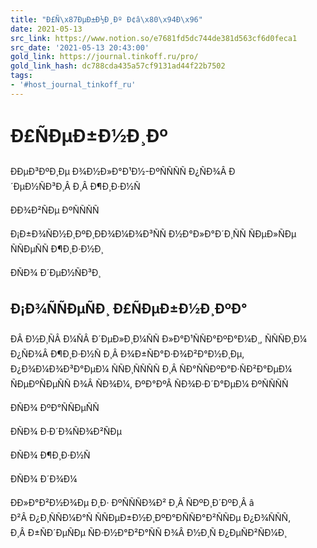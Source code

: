 ```yaml
---
title: "Ð£Ñ\x87ÐµÐ±Ð½Ð¸Ðº Ð¢â\x80\x94Ð\x96"
date: 2021-05-13
src_link: https://www.notion.so/e7681fd5dc744de381d563cf6d0feca1
src_date: '2021-05-13 20:43:00'
gold_link: https://journal.tinkoff.ru/pro/
gold_link_hash: dc788cda435a57cf9131ad44f22b7502
tags:
- '#host_journal_tinkoff_ru'
---
```


Ð£ÑÐµÐ±Ð½Ð¸Ðº
==============


ÐÐµÐ³ÐºÐ¸Ðµ Ð¾Ð½Ð»Ð°Ð¹Ð½-ÐºÑÑÑÑ Ð¿ÑÐ¾Â Ð´ÐµÐ½ÑÐ³Ð¸Â Ð¸Â Ð¶Ð¸Ð·Ð½Ñ

ÐÐ¾Ð²ÑÐµ ÐºÑÑÑÑ

Ð¡Ð±Ð¾ÑÐ½Ð¸ÐºÐ¸ÐÐ¾Ð¼Ð¾Ð³ÑÑ Ð½Ð°Ð»Ð°Ð´Ð¸ÑÑ ÑÐµÐ»ÑÐµ ÑÑÐµÑÑ Ð¶Ð¸Ð·Ð½Ð¸

ÐÑÐ¾ Ð´ÐµÐ½ÑÐ³Ð¸

Ð¡Ð¾ÑÑÐµÑÐ¸ Ð£ÑÐµÐ±Ð½Ð¸ÐºÐ°
-------------------------------

ÐÂ Ð½Ð¸ÑÂ Ð¼ÑÂ Ð´ÐµÐ»Ð¸Ð¼ÑÑ Ð»Ð°Ð¹ÑÑÐ°ÐºÐ°Ð¼Ð¸, ÑÑÑÐ¸Ð¼ Ð¿ÑÐ¾Â Ð¶Ð¸Ð·Ð½Ñ Ð¸Â Ð¾Ð±ÑÐ°Ð·Ð¾Ð²Ð°Ð½Ð¸Ðµ, Ð¿Ð¾Ð¼Ð¾Ð³Ð°ÐµÐ¼ ÑÑÐ¸ÑÑÑÑ Ð¸Â ÑÐ°ÑÑÐºÐ°Ð·ÑÐ²Ð°ÐµÐ¼ ÑÐµÐºÑÐµÑÑ Ð¾Â ÑÐ¾Ð¼, ÐºÐ°ÐºÂ ÑÐ¾Ð·Ð´Ð°ÐµÐ¼ ÐºÑÑÑÑ

ÐÑÐ¾ ÐºÐ°ÑÑÐµÑÑ

ÐÑÐ¾ Ð·Ð´Ð¾ÑÐ¾Ð²ÑÐµ

ÐÑÐ¾ Ð¶Ð¸Ð·Ð½Ñ

ÐÑÐ¾ Ð´Ð¾Ð¼

ÐÐ»Ð°Ð²Ð½Ð¾Ðµ Ð¸Ð· ÐºÑÑÑÐ¾Ð² Ð¸Â ÑÐºÐ¸Ð´ÐºÐ¸Â â Ð²Â Ð¿Ð¸ÑÑÐ¼Ð°Ñ ÑÑÐµÐ±Ð½Ð¸ÐºÐ°ÐÑÑÐ°Ð²ÑÑÐµ Ð¿Ð¾ÑÑÑ, Ð¸Â Ð±ÑÐ´ÐµÑÐµ ÑÐ·Ð½Ð°Ð²Ð°ÑÑ Ð¾Â Ð½Ð¸Ñ Ð¿ÐµÑÐ²ÑÐ¼Ð¸